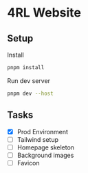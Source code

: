 # 4RL Website

## Setup

Install

```bash
pnpm install
```

Run dev server

```bash
pnpm dev --host
```

## Tasks

- [x] Prod Environment
- [ ] Tailwind setup
- [ ] Homepage skeleton
- [ ] Background images
- [ ] Favicon
